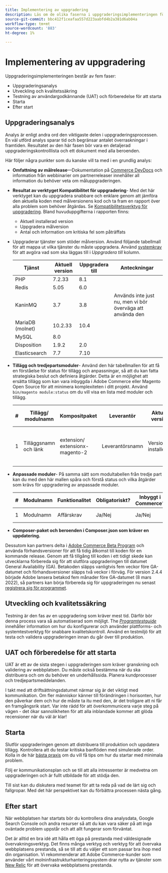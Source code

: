 ```yaml
---
title: Implementering av uppgradering
description: Läs om de olika faserna i uppgraderingsimplementeringen för Adobe Commerce- och Magento Open Source-projekt.
source-git-commit: bbc412f1ceafaa557d223aabfd4b2a381d6ab04a
workflow-type: tm+mt
source-wordcount: '883'
ht-degree: 1%

---
```



# Implementering av uppgradering

Uppgraderingsimplementeringen består av fem faser:

- Uppgraderingsanalys
- Utveckling och kvalitetssäkring
- Testning av användargodkännande (UAT) och förberedelse för att starta
- Starta
- Efter start

## Uppgraderingsanalys

Analys är enligt andra ord den viktigaste delen i uppgraderingsprocessen. En väl utförd analys sparar tid och begränsar antalet överraskningar i framtiden. Resultatet av den här fasen bör vara en detaljerad uppgraderingskontrolllista och ett dokument med alla beroenden.

Här följer några punkter som du kanske vill ta med i en grundlig analys:

- **Omfattning av målrelease**—Dokumentation på [Commerce DevDocs](https://devdocs.magento.com) och information från webbinarier om partnerreleaser innehåller all information du behöver veta om måluppgraderingen.

- **Resultat av verktyget Kompatibilitet för uppgradering**- Med det här verktyget kan du uppgradera snabbare och enklare genom att jämföra den aktuella koden med målversionens kod och ta fram en rapport över alla problem som behöver åtgärdas. Se [Kompatibilitetsverktyg för uppgradering](../upgrade-compatibility-tool/overview.md). Bland huvuduppgifterna i rapporten finns:

   - Aktuell installerad version
   - Uppgradera målversion
   - Antal och information om kritiska fel som påträffats

- Uppgraderar tjänster som stöder målversion. Använd följande tabellmall för att mappa ut vilka tjänster du måste uppgradera. Använd [systemkrav](https://devdocs.magento.com/guides/v2.4/install-gde/system-requirements.html) för att avgöra vad som ska läggas till i _Uppgradera till_ kolumn.


   | Tjänst | Aktuell version | Uppgradera till | Anteckningar |
   |-----------------|-----------------|------------|----------------------------------------------------------|
   | PHP | 7.2.33 | 8.1 |  |
   | Redis | 5.05 | 6.0 |  |
   | KaninMQ | 3.7 | 3.8 | Används inte just nu, men vi bör överväga att använda den |
   | MariaDB (molnet) | 10.2.33 | 10.4 |  |
   | MySQL | 8.0 |  |  |
   | Disposition | 1.9.2 | 2.0 |  |
   | Elasticsearch | 7.7 | 7.10 |  |

- **Tillägg och tredjepartsmoduler**- Använd den här tabellmallen för att få en förståelse för status för tillägg och anpassningar, så att du kan fatta strategiska beslut och definiera åtgärder. Detta är en möjlighet att ersätta tillägg som kan vara inbyggda i Adobe Commerce eller Magento Open Source för att minimera komplexiteten i ditt projekt. Använd `bin/magento module:status` om du vill visa en lista med moduler och tillägg.

   | # | Tillägg/<br>modulnamn | Kompositpaket | Leverantör | Aktuell version | Funktionalitet | Kompatibel med den senaste<br>Handelsversion? | Problem | Inbyggt i Commerce? | Åtgärd | Anteckningar |
   |---|-----------------------------|------------------------------------|-------------|-------------------|-----------------------|---------------------------------------------|--------------------------------------------------|---------------------|-------------------------|-------|
   | 1 | Tilläggsnamn och länk | extension/<br>extensionx-magento-2 | Leverantörsnamn | Version installerad | Affärskrav | Ja/Nej | Lista identifierade problem som uppstår med det här tillägget | Ja/Nej | Behåll/Ersätt/<br>Ta bort |  |

- **Anpassade moduler**- På samma sätt som modultabellen från tredje part kan du med den här mallen spåra och förstå status och vilka åtgärder som krävs för uppgradering av anpassade moduler.

   | # | Modulnamn | Funktionalitet | Obligatoriskt? | Inbyggt i Commerce? | Åtgärd | Anteckningar |
   |---|--------------|-----------------------|-----------|---------------------|---------------------|-------|
   | 1 | Modulnamn | Affärskrav | Ja/Nej | Ja/Nej | Behåll/Ersätt/Ta bort |  |

- **Composer-paket och beroenden i Composer.json som kräver en uppdatering.**

Dessutom kan partners delta i [Adobe Commerce Beta Program](https://devdocs.magento.com/release/beta-program.html) och använda förhandsversioner för att få tidig åtkomst till koden för en kommande release. Genom att få tillgång till koden i ett tidigt skede kan utvecklarna förbereda sig för att slutföra uppgraderingen till datumet General Availability (GA). Betakoden släpps vanligtvis fem veckor före GA-datumet och förhandsversioner släpps två veckor i förväg. För version 2.4.4 började Adobe lansera betakod fem månader före GA-datumet (8 mars 2022), så partners kan börja förbereda sig för uppgraderingen nu senast [registrera sig för programmet](https://community.magento.com/t5/Magento-DevBlog/BREAKING-NEWS-2-4-4-beta-releases-are-coming-soon/ba-p/484310).

## Utveckling och kvalitetssäkring

Testning är den fas av en uppgradering som kräver mest tid. Därför bör denna process vara så automatiserad som möjligt. The _[Programtestguide](https://devdocs.magento.com/guides/v2.4/test/testing.html)_ innehåller information om hur du konfigurerar och använder plattforms- och systemtestverktyg för snabbare kvalitetskontroll. Använd en testmiljö för att testa och validera uppgraderingen innan du går över till produktion.

## UAT och förberedelse för att starta

UAT är ett av de sista stegen i uppgraderingen som kräver granskning och validering av webbplatsen. Du måste också bestämma när du ska distribuera och om du behöver en underhållssida. Planera kundprocesser och tredjepartsmeddelanden.

I takt med att driftsättningsdatumet närmar sig är det viktigt med kommunikation. Om fler människor känner till förändringen i horisonten, hur den påverkar dem och hur de måste ta itu med den, är det troligare att ni får en framgångsrik start. Var inte rädd för att överkommunicera varje steg på vägen - det ökar sannolikheten för att alla inblandade kommer att glöda recensioner när du väl är klar!

## Starta

Slutför uppgraderingen genom att distribuera till produktion och uppdatera tillägg. Kontrollera att du testar kritiska banflöden med simulerade order. Kolla in de här [bästa praxis](../prepare/best-practices.md) om du vill få tips om hur du startar med minimala problem.

Följ er kommunikationsplan och se till att alla intressenter är medvetna om uppgraderingen och är fullt utbildade för att stödja den.

Till sist kan du diskutera med teamet för att ta reda på vad de lärt sig och fallgropar. Med det här perspektivet kan du förbättra processen nästa gång.

## Efter start

När webbplatsen har startats bör du kontrollera dina analysdata, Google Search Console och andra resurser så att du kan vara säker på att inga oväntade problem uppstår och att allt fungerar som förväntat.

Det är alltid en bra idé att hålla ett öga på prestanda med väldesignade övervakningsverktyg. Det finns många verktyg och verktyg för att övervaka webbplatsens prestanda, så se till att du väljer ett som passar bra ihop med din organisation. Vi rekommenderar att Adobe Commerce-kunder som använder vårt molninfrastrukturhanteringssystem drar nytta av tjänster som [New Relic](https://devdocs.magento.com/cloud/project/new-relic.html) för att övervaka webbplatsens prestanda.
